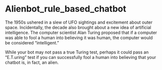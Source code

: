 # Alienbot_rule_based_chatbot
The 1950s ushered in a slew of UFO sightings and excitement about outer space. Incidentally, the decade also brought about a new idea of artificial intelligence. The computer scientist Alan Turing proposed that if a computer was able to fool a human into believing it was human, the computer would be considered “intelligent.”

While your bot may not pass a true Turing test, perhaps it could pass an “E.T.uring” test if you can successfully fool a human into believing that your chatbot is, in fact, an alien.
